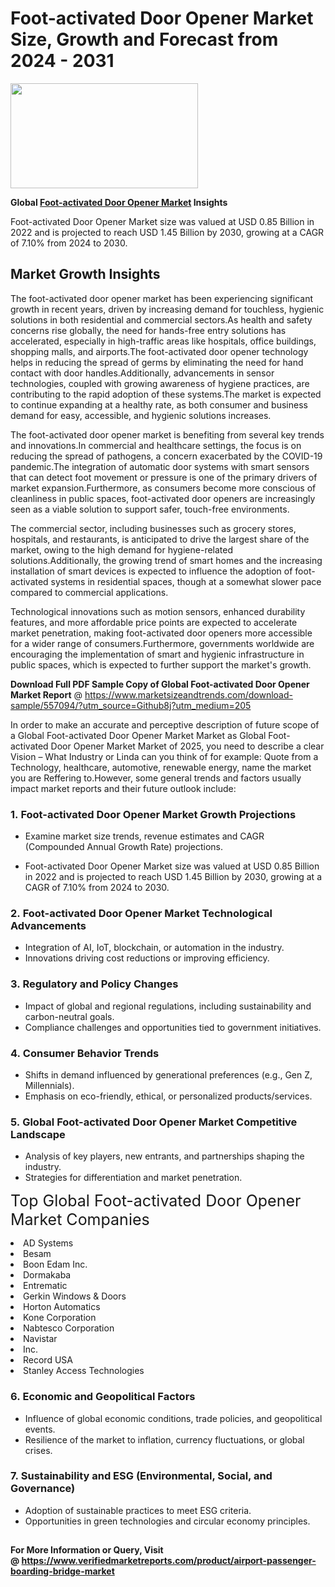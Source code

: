 <H1>Foot-activated Door Opener Market Size, Growth and Forecast from 2024 - 2031</H1><img class="aligncenter size-medium wp-image-584254" src="https://thirdeyenews.in/wp-content/uploads/2024/09/Global-Market-Research-300x168.jpeg" alt="" width="300" height="168" /><p><strong>Global&nbsp;<a href="https://www.marketsizeandtrends.com/download-sample/557094/?utm_source=Github8j?utm_medium=205">Foot-activated Door Opener Market</a> Insights</strong></p><p>Foot-activated Door Opener Market size was valued at USD 0.85 Billion in 2022 and is projected to reach USD 1.45 Billion by 2030, growing at a CAGR of 7.10% from 2024 to 2030.</p><p><h2>Market Growth Insights</h2> <p>The foot-activated door opener market has been experiencing significant growth in recent years, driven by increasing demand for touchless, hygienic solutions in both residential and commercial sectors.As health and safety concerns rise globally, the need for hands-free entry solutions has accelerated, especially in high-traffic areas like hospitals, office buildings, shopping malls, and airports.The foot-activated door opener technology helps in reducing the spread of germs by eliminating the need for hand contact with door handles.Additionally, advancements in sensor technologies, coupled with growing awareness of hygiene practices, are contributing to the rapid adoption of these systems.The market is expected to continue expanding at a healthy rate, as both consumer and business demand for easy, accessible, and hygienic solutions increases.</p> <p>The foot-activated door opener market is benefiting from several key trends and innovations.In commercial and healthcare settings, the focus is on reducing the spread of pathogens, a concern exacerbated by the COVID-19 pandemic.The integration of automatic door systems with smart sensors that can detect foot movement or pressure is one of the primary drivers of market expansion.Furthermore, as consumers become more conscious of cleanliness in public spaces, foot-activated door openers are increasingly seen as a viable solution to support safer, touch-free environments.</p> <p>The commercial sector, including businesses such as grocery stores, hospitals, and restaurants, is anticipated to drive the largest share of the market, owing to the high demand for hygiene-related solutions.Additionally, the growing trend of smart homes and the increasing installation of smart devices is expected to influence the adoption of foot-activated systems in residential spaces, though at a somewhat slower pace compared to commercial applications.</p> <p>Technological innovations such as motion sensors, enhanced durability features, and more affordable price points are expected to accelerate market penetration, making foot-activated door openers more accessible for a wider range of consumers.Furthermore, governments worldwide are encouraging the implementation of smart and hygienic infrastructure in public spaces, which is expected to further support the market's growth.</p> <p><span class=""><strong>Download Full PDF Sample Copy of Global Foot-activated Door Opener Market Report</strong> @ <a href="https://www.marketsizeandtrends.com/download-sample/557094/?utm_source=Github8j?utm_medium=205" target="_blank">https://www.marketsizeandtrends.com/download-sample/557094/?utm_source=Github8j?utm_medium=205</a></span></p><p>In order to make an accurate and perceptive description of future scope of a Global&nbsp;Foot-activated Door Opener Market Market as Global&nbsp;Foot-activated Door Opener Market Market of 2025, you need to describe a clear Vision &ndash; What Industry or Linda can you think of for example: Quote from a Technology, healthcare, automotive, renewable energy, name the market you are Reffering to.However, some general trends and factors usually impact market reports and their future outlook include:</p><h3>1.&nbsp;<strong>Foot-activated Door Opener Market Growth Projections</strong></h3><ul><li>Examine market size trends, revenue estimates and CAGR (Compounded Annual Growth Rate) projections.</li><li><p>Foot-activated Door Opener Market size was valued at USD 0.85 Billion in 2022 and is projected to reach USD 1.45 Billion by 2030, growing at a CAGR of 7.10% from 2024 to 2030.</p></li></ul><h3>2.&nbsp;<strong>Foot-activated Door Opener Market Technological Advancements</strong></h3><ul><li>Integration of AI, IoT, blockchain, or automation in the industry.</li><li>Innovations driving cost reductions or improving efficiency.</li></ul><h3>3.&nbsp;<strong>Regulatory and Policy Changes</strong></h3><ul><li>Impact of global and regional regulations, including sustainability and carbon-neutral goals.</li><li>Compliance challenges and opportunities tied to government initiatives.</li></ul><h3>4.&nbsp;<strong>Consumer Behavior Trends</strong></h3><ul><li>Shifts in demand influenced by generational preferences (e.g., Gen Z, Millennials).</li><li>Emphasis on eco-friendly, ethical, or personalized products/services.</li></ul><h3>5.&nbsp;<strong>Global Foot-activated Door Opener Market Competitive Landscape</strong></h3><ul><li>Analysis of key players, new entrants, and partnerships shaping the industry.</li><li>Strategies for differentiation and market penetration.</li></ul><p data-pm-slice="1 1 []"><span style="color: inherit; font-family: inherit; font-size: 25px;">Top Global Foot-activated Door Opener Market Companies</span></p><div class="" data-test-id=""><p><li>AD Systems</li><li> Besam</li><li> Boon Edam Inc.</li><li> Dormakaba</li><li> Entrematic</li><li> Gerkin Windows & Doors</li><li> Horton Automatics</li><li> Kone Corporation</li><li> Nabtesco Corporation</li><li> Navistar</li><li> Inc.</li><li> Record USA</li><li> Stanley Access Technologies</li></p></div><h3>6.&nbsp;<strong>Economic and Geopolitical Factors</strong></h3><ul><li>Influence of global economic conditions, trade policies, and geopolitical events.</li><li>Resilience of the market to inflation, currency fluctuations, or global crises.</li></ul><h3>7.&nbsp;<strong>Sustainability and ESG (Environmental, Social, and Governance)</strong></h3><ul><li>Adoption of sustainable practices to meet ESG criteria.</li><li>Opportunities in green technologies and circular economy principles.</li></ul><h2><strong style="font-size: 14px;">For More Information or Query, Visit @&nbsp;</strong><a style="background-color: #ffffff; font-size: 14px;" href="https://www.marketsizeandtrends.com/report/foot-activated-door-opener-market/" target="_blank">https://www.verifiedmarketreports.com/product/airport-passenger-boarding-bridge-market</a></h2>